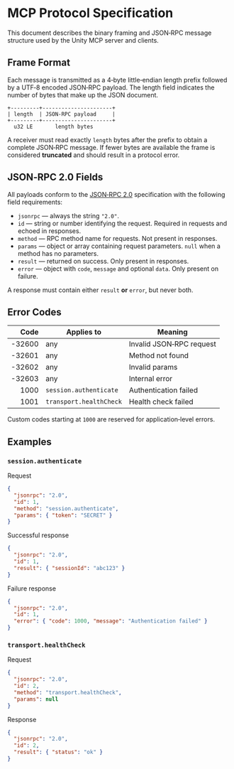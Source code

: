 # MCP Protocol Specification

This document describes the binary framing and JSON‑RPC message structure used by the Unity MCP server and clients.

## Frame Format

Each message is transmitted as a 4‑byte little‑endian length prefix followed by a UTF‑8 encoded JSON‑RPC payload. The length field indicates the number of bytes that make up the JSON document.

```
+---------+----------------------+
| length  | JSON‑RPC payload     |
+---------+----------------------+
  u32 LE       length bytes
```

A receiver must read exactly `length` bytes after the prefix to obtain a complete JSON‑RPC message. If fewer bytes are available the frame is considered **truncated** and should result in a protocol error.

## JSON‑RPC 2.0 Fields

All payloads conform to the [JSON‑RPC 2.0](https://www.jsonrpc.org/specification) specification with the following field requirements:

- `jsonrpc` — always the string `"2.0"`.
- `id` — string or number identifying the request. Required in requests and echoed in responses.
- `method` — RPC method name for requests. Not present in responses.
- `params` — object or array containing request parameters. `null` when a method has no parameters.
- `result` — returned on success. Only present in responses.
- `error` — object with `code`, `message` and optional `data`. Only present on failure.

A response must contain either `result` **or** `error`, but never both.

## Error Codes

| Code  | Applies to                | Meaning                          |
|------:|---------------------------|----------------------------------|
| -32600 | any                       | Invalid JSON‑RPC request         |
| -32601 | any                       | Method not found                 |
| -32602 | any                       | Invalid params                   |
| -32603 | any                       | Internal error                   |
| 1000   | `session.authenticate`    | Authentication failed            |
| 1001   | `transport.healthCheck`   | Health check failed              |

Custom codes starting at `1000` are reserved for application‑level errors.

## Examples

### `session.authenticate`

Request

```json
{
  "jsonrpc": "2.0",
  "id": 1,
  "method": "session.authenticate",
  "params": { "token": "SECRET" }
}
```

Successful response

```json
{
  "jsonrpc": "2.0",
  "id": 1,
  "result": { "sessionId": "abc123" }
}
```

Failure response

```json
{
  "jsonrpc": "2.0",
  "id": 1,
  "error": { "code": 1000, "message": "Authentication failed" }
}
```

### `transport.healthCheck`

Request

```json
{
  "jsonrpc": "2.0",
  "id": 2,
  "method": "transport.healthCheck",
  "params": null
}
```

Response

```json
{
  "jsonrpc": "2.0",
  "id": 2,
  "result": { "status": "ok" }
}
```

